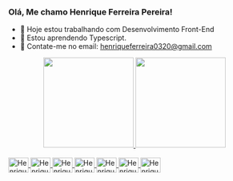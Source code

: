 ### Olá, Me chamo Henrique Ferreira Pereira!

- 👝 Hoje estou trabalhando com Desenvolvimento Front-End
- 📓 Estou aprendendo Typescript.
- 📧 Contate-me no email: henriqueferreira0320@gmail.com
  
<div align="center">
  <a href="https://github.com/euhenriqueferreira">
  <img height="180em" src="https://github-readme-stats.vercel.app/api?username=euhenriqueferreira&show_icons=true&theme=dark&include_all_commits=true&count_private=true"/>
  <img height="180em" src="https://github-readme-stats.vercel.app/api/top-langs/?username=euhenriqueferreira
&layout=compact&langs_count=7&theme=dark"/>
</div>
  
  <div style="display: inline_block"><br>
  <img align="center" alt="Henrique-HTML" height="30" width="40" src="https://cdn.jsdelivr.net/gh/devicons/devicon/icons/html5/html5-original.svg">
  <img align="center" alt="Henrique-CSS" height="30" width="40" src="https://cdn.jsdelivr.net/gh/devicons/devicon/icons/css3/css3-original.svg">
  <img align="center" alt="Henrique-JS" height="30" width="40" src="https://cdn.jsdelivr.net/gh/devicons/devicon/icons/javascript/javascript-original.svg" />
  <img align="center" alt="Henrique-JQUERY" height="30" width="40" src="https://cdn.jsdelivr.net/gh/devicons/devicon/icons/jquery/jquery-plain-wordmark.svg" />
  <img align="center" alt="Henrique-VUE" height="30" width="40" src="https://cdn.jsdelivr.net/gh/devicons/devicon/icons/vuejs/vuejs-original.svg" />
  <img align="center" alt="Henrique-SASS" height="30" width="40" src="https://cdn.jsdelivr.net/gh/devicons/devicon/icons/sass/sass-original.svg">
  <img align="center" alt="Henrique-LESS" height="30" width="40" src="https://cdn.jsdelivr.net/gh/devicons/devicon/icons/less/less-plain-wordmark.svg" />
</div>

